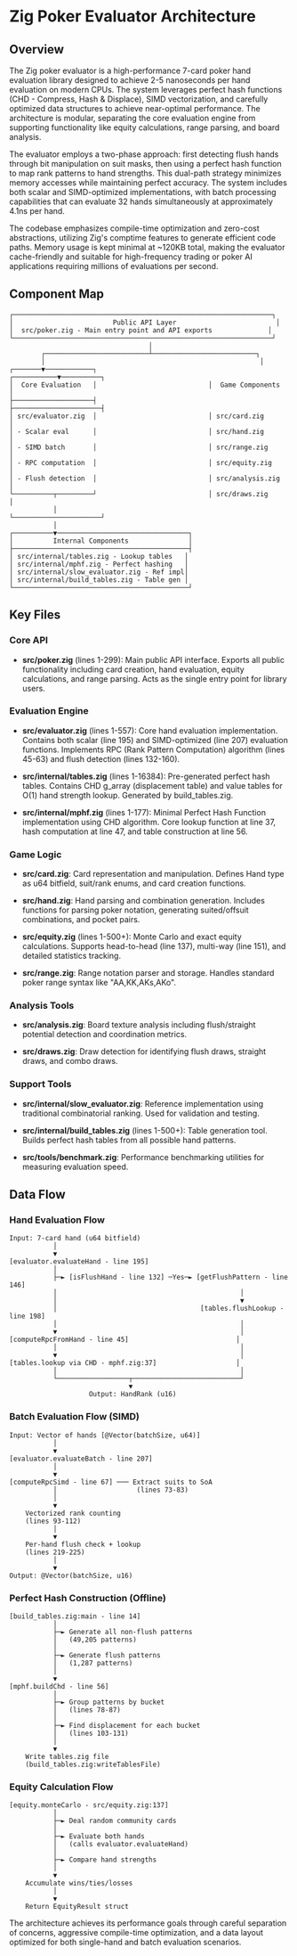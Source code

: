<!-- Generated: 2025-07-09 07:24:48 UTC -->

# Zig Poker Evaluator Architecture

## Overview

The Zig poker evaluator is a high-performance 7-card poker hand evaluation library designed to achieve 2-5 nanoseconds per hand evaluation on modern CPUs. The system leverages perfect hash functions (CHD - Compress, Hash & Displace), SIMD vectorization, and carefully optimized data structures to achieve near-optimal performance. The architecture is modular, separating the core evaluation engine from supporting functionality like equity calculations, range parsing, and board analysis.

The evaluator employs a two-phase approach: first detecting flush hands through bit manipulation on suit masks, then using a perfect hash function to map rank patterns to hand strengths. This dual-path strategy minimizes memory accesses while maintaining perfect accuracy. The system includes both scalar and SIMD-optimized implementations, with batch processing capabilities that can evaluate 32 hands simultaneously at approximately 4.1ns per hand.

The codebase emphasizes compile-time optimization and zero-cost abstractions, utilizing Zig's comptime features to generate efficient code paths. Memory usage is kept minimal at ~120KB total, making the evaluator cache-friendly and suitable for high-frequency trading or poker AI applications requiring millions of evaluations per second.

## Component Map

```
┌─────────────────────────────────────────────────────────────────┐
│                         Public API Layer                         │
│  src/poker.zig - Main entry point and API exports              │
└─────────────────────────────────────────────────────────────────┘
                                   │
        ┌──────────────────────────┴──────────────────────────┐
        │                                                      │
┌───────▼────────────┐                            ┌───────────▼──────────┐
│  Core Evaluation   │                            │  Game Components     │
├────────────────────┤                            ├──────────────────────┤
│ src/evaluator.zig  │                            │ src/card.zig         │
│ - Scalar eval      │                            │ src/hand.zig         │
│ - SIMD batch       │                            │ src/range.zig        │
│ - RPC computation  │                            │ src/equity.zig       │
│ - Flush detection  │                            │ src/analysis.zig     │
└──────────┬─────────┘                            │ src/draws.zig        │
           │                                      └──────────────────────┘
           │
┌──────────▼─────────────────────────────────┐
│          Internal Components               │
├────────────────────────────────────────────┤
│ src/internal/tables.zig - Lookup tables   │
│ src/internal/mphf.zig - Perfect hashing   │
│ src/internal/slow_evaluator.zig - Ref impl│
│ src/internal/build_tables.zig - Table gen │
└────────────────────────────────────────────┘
```

## Key Files

### Core API
- **src/poker.zig** (lines 1-299): Main public API interface. Exports all public functionality including card creation, hand evaluation, equity calculations, and range parsing. Acts as the single entry point for library users.

### Evaluation Engine
- **src/evaluator.zig** (lines 1-557): Core hand evaluation implementation. Contains both scalar (line 195) and SIMD-optimized (line 207) evaluation functions. Implements RPC (Rank Pattern Computation) algorithm (lines 45-63) and flush detection (lines 132-160).

- **src/internal/tables.zig** (lines 1-16384): Pre-generated perfect hash tables. Contains CHD g_array (displacement table) and value tables for O(1) hand strength lookup. Generated by build_tables.zig.

- **src/internal/mphf.zig** (lines 1-177): Minimal Perfect Hash Function implementation using CHD algorithm. Core lookup function at line 37, hash computation at line 47, and table construction at line 56.

### Game Logic
- **src/card.zig**: Card representation and manipulation. Defines Hand type as u64 bitfield, suit/rank enums, and card creation functions.

- **src/hand.zig**: Hand parsing and combination generation. Includes functions for parsing poker notation, generating suited/offsuit combinations, and pocket pairs.

- **src/equity.zig** (lines 1-500+): Monte Carlo and exact equity calculations. Supports head-to-head (line 137), multi-way (line 151), and detailed statistics tracking.

- **src/range.zig**: Range notation parser and storage. Handles standard poker range syntax like "AA,KK,AKs,AKo".

### Analysis Tools
- **src/analysis.zig**: Board texture analysis including flush/straight potential detection and coordination metrics.

- **src/draws.zig**: Draw detection for identifying flush draws, straight draws, and combo draws.

### Support Tools
- **src/internal/slow_evaluator.zig**: Reference implementation using traditional combinatorial ranking. Used for validation and testing.

- **src/internal/build_tables.zig** (lines 1-500+): Table generation tool. Builds perfect hash tables from all possible hand patterns.

- **src/tools/benchmark.zig**: Performance benchmarking utilities for measuring evaluation speed.

## Data Flow

### Hand Evaluation Flow
```
Input: 7-card hand (u64 bitfield)
           │
           ▼
[evaluator.evaluateHand - line 195]
           │
           ├─► [isFlushHand - line 132] ─Yes─► [getFlushPattern - line 146]
           │                                              │
           │                                              ▼
           │                                    [tables.flushLookup - line 198]
           │                                              │
           ▼                                              │
[computeRpcFromHand - line 45]                           │
           │                                              │
           ▼                                              │
[tables.lookup via CHD - mphf.zig:37]                    │
           │                                              │
           └──────────────────┬───────────────────────────┘
                              ▼
                    Output: HandRank (u16)
```

### Batch Evaluation Flow (SIMD)
```
Input: Vector of hands [@Vector(batchSize, u64)]
           │
           ▼
[evaluator.evaluateBatch - line 207]
           │
           ▼
[computeRpcSimd - line 67] ─── Extract suits to SoA
           │                    (lines 73-83)
           │
           ▼
    Vectorized rank counting
    (lines 93-112)
           │
           ▼
    Per-hand flush check + lookup
    (lines 219-225)
           │
           ▼
Output: @Vector(batchSize, u16)
```

### Perfect Hash Construction (Offline)
```
[build_tables.zig:main - line 14]
           │
           ├─► Generate all non-flush patterns
           │   (49,205 patterns)
           │
           ├─► Generate flush patterns
           │   (1,287 patterns)
           │
           ▼
[mphf.buildChd - line 56]
           │
           ├─► Group patterns by bucket
           │   (lines 78-87)
           │
           ├─► Find displacement for each bucket
           │   (lines 103-131)
           │
           ▼
    Write tables.zig file
    (build_tables.zig:writeTablesFile)
```

### Equity Calculation Flow
```
[equity.monteCarlo - src/equity.zig:137]
           │
           ├─► Deal random community cards
           │
           ├─► Evaluate both hands
           │   (calls evaluator.evaluateHand)
           │
           ├─► Compare hand strengths
           │
           ▼
    Accumulate wins/ties/losses
           │
           ▼
    Return EquityResult struct
```

The architecture achieves its performance goals through careful separation of concerns, aggressive compile-time optimization, and a data layout optimized for both single-hand and batch evaluation scenarios.
